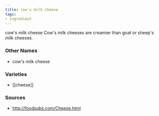 ```yaml
---
title: cow's milk cheese
tags:
- ingredient
---
```

cow's milk cheese Cow's milk cheeses are creamier than goat or sheep's milk cheeses.

### Other Names

* cow's milk cheese

### Varieties

* [[cheese]]

### Sources
* http://foodsubs.com/Cheese.html

